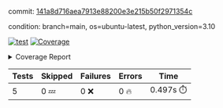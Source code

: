 commit: [141a8d716aea7913e88200e3e215b50f2971354c](https://github.com/rcmdnk/pyproject-pre-commit/tree/141a8d716aea7913e88200e3e215b50f2971354c)

condition: branch=main, os=ubuntu-latest, python_version=3.10

[![test](https://github.com/rcmdnk/pyproject-pre-commit/actions/workflows/test.yml/badge.svg)](https://github.com/rcmdnk/pyproject-pre-commit/actions/runs/5570190471)
<a href="https://github.com/rcmdnk/pyproject-pre-commit/blob/141a8d716aea7913e88200e3e215b50f2971354c/README.md"><img alt="Coverage" src="https://img.shields.io/badge/Coverage-95%25-brightgreen.svg" /></a><details><summary>Coverage Report </summary><table><tr><th>File</th><th>Stmts</th><th>Miss</th><th>Cover</th><th>Missing</th></tr><tbody><tr><td colspan="5"><b>src/pyproject_pre_commit</b></td></tr><tr><td>&nbsp; &nbsp;<a href="https://github.com/rcmdnk/pyproject-pre-commit/blob/141a8d716aea7913e88200e3e215b50f2971354c/src/pyproject_pre_commit/pyproject_pre_commit.py">pyproject_pre_commit.py</a></td><td>18</td><td>1</td><td>94%</td><td><a href="https://github.com/rcmdnk/pyproject-pre-commit/blob/141a8d716aea7913e88200e3e215b50f2971354c/src/pyproject_pre_commit/pyproject_pre_commit.py#L91">91</a></td></tr><tr><td><b>TOTAL</b></td><td><b>22</b></td><td><b>1</b></td><td><b>95%</b></td><td>&nbsp;</td></tr></tbody></table></details>

| Tests | Skipped | Failures | Errors | Time |
| ----- | ------- | -------- | -------- | ------------------ |
| 5 | 0 :zzz: | 0 :x: | 0 :fire: | 0.497s :stopwatch: |

